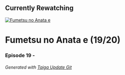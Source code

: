 ﻿
## Currently Rewatching

[![Fumetsu no Anata e](https://s4.anilist.co/file/anilistcdn/media/anime/cover/medium/bx114535-y3NnjexcqKG1.jpg)](https://anilist.co/anime/114535)

# Fumetsu no Anata e (19/20)

### Episode 19 - 

###### *Generated with [Taiga Update Git](https://github.com/nike4613/taiga-update-git)*